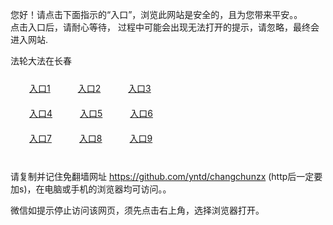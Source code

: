 您好！请点击下面指示的“入口”，浏览此网站是安全的，且为您带来平安。。 <br/>
点击入口后，请耐心等待， 过程中可能会出现无法打开的提示，请忽略，最终会进入网站. </br>

法轮大法在长春<br/>
<div style="padding:10px"><a style="margin:20px" target="_blank" href="https://dq8ymt8neuivl.cloudfront.net/2Qpsp?nimrbebl" id="ccLink1" rel="nofollow">入口1</a> <a target="_blank" style="margin:20px" href="https://d31r2xshhaofwz.cloudfront.net/2Qpsp?lwmglxgt" id="ccLink2" rel="nofollow">入口2</a> <a style="margin:20px" target="_blank" href="https://d2i6nlv9yw5vy9.cloudfront.net/2Qpsp?ccwyrih" id="ccLink3" rel="nofollow">入口3</a></div>

<div style="padding:10px" ><a style="margin:20px" target="_blank" href="https://dq8ymt8neuivl.cloudfront.net/2Qpsp?nimrbebl" id="ccLink4" rel="nofollow">入口4</a> <a style="margin:20px" href="https://d31r2xshhaofwz.cloudfront.net/2Qpsp?lwmglxgt" target="_blank" id="ccLink5" rel="nofollow">入口5</a> <a style="margin:20px" href="https://d2i6nlv9yw5vy9.cloudfront.net/2Qpsp?ccwyrih" target="_blank" id="ccLink6" rel="nofollow">入口6</a></div>

<div style="padding:10px"><a style="margin:20px" target="_blank" href="https://dq8ymt8neuivl.cloudfront.net/2Qpsp?nimrbebl" id="ccLink7" rel="nofollow">入口7</a> <a style="margin:20px" href="https://d31r2xshhaofwz.cloudfront.net/2Qpsp?lwmglxgt" target="_blank" id="ccLink8" rel="nofollow">入口8</a> <a style="margin:20px" target="_blank" href="https://d2i6nlv9yw5vy9.cloudfront.net/2Qpsp?ccwyrih" id="ccLink9" rel="nofollow">入口9</a></div>

<br/>



请复制并记住免翻墙网址 https://github.com/yntd/changchunzx (http后一定要加s)，在电脑或手机的浏览器均可访问。。<br/>

微信如提示停止访问该网页，须先点击右上角，选择浏览器打开。
